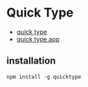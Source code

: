 # Quick Type

- [quick type](https://github.com/glideapps/quicktype)
- [quick type app](https://app.quicktype.io/)

## installation

```shell
npm install -g quicktype
```
